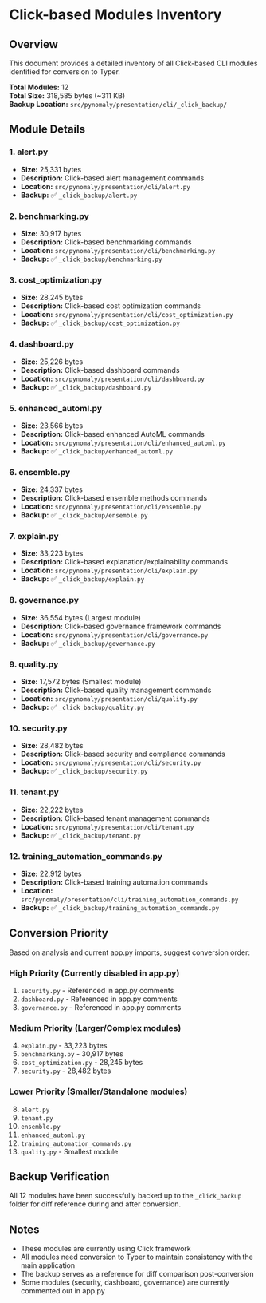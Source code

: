 # Click-based Modules Inventory

## Overview
This document provides a detailed inventory of all Click-based CLI modules identified for conversion to Typer.

**Total Modules:** 12  
**Total Size:** 318,585 bytes (~311 KB)  
**Backup Location:** `src/pynomaly/presentation/cli/_click_backup/`

## Module Details

### 1. alert.py
- **Size:** 25,331 bytes
- **Description:** Click-based alert management commands
- **Location:** `src/pynomaly/presentation/cli/alert.py`
- **Backup:** ✅ `_click_backup/alert.py`

### 2. benchmarking.py
- **Size:** 30,917 bytes
- **Description:** Click-based benchmarking commands
- **Location:** `src/pynomaly/presentation/cli/benchmarking.py`
- **Backup:** ✅ `_click_backup/benchmarking.py`

### 3. cost_optimization.py
- **Size:** 28,245 bytes
- **Description:** Click-based cost optimization commands
- **Location:** `src/pynomaly/presentation/cli/cost_optimization.py`
- **Backup:** ✅ `_click_backup/cost_optimization.py`

### 4. dashboard.py
- **Size:** 25,226 bytes
- **Description:** Click-based dashboard commands
- **Location:** `src/pynomaly/presentation/cli/dashboard.py`
- **Backup:** ✅ `_click_backup/dashboard.py`

### 5. enhanced_automl.py
- **Size:** 23,566 bytes
- **Description:** Click-based enhanced AutoML commands
- **Location:** `src/pynomaly/presentation/cli/enhanced_automl.py`
- **Backup:** ✅ `_click_backup/enhanced_automl.py`

### 6. ensemble.py
- **Size:** 24,337 bytes
- **Description:** Click-based ensemble methods commands
- **Location:** `src/pynomaly/presentation/cli/ensemble.py`
- **Backup:** ✅ `_click_backup/ensemble.py`

### 7. explain.py
- **Size:** 33,223 bytes
- **Description:** Click-based explanation/explainability commands
- **Location:** `src/pynomaly/presentation/cli/explain.py`
- **Backup:** ✅ `_click_backup/explain.py`

### 8. governance.py
- **Size:** 36,554 bytes (Largest module)
- **Description:** Click-based governance framework commands
- **Location:** `src/pynomaly/presentation/cli/governance.py`
- **Backup:** ✅ `_click_backup/governance.py`

### 9. quality.py
- **Size:** 17,572 bytes (Smallest module)
- **Description:** Click-based quality management commands
- **Location:** `src/pynomaly/presentation/cli/quality.py`
- **Backup:** ✅ `_click_backup/quality.py`

### 10. security.py
- **Size:** 28,482 bytes
- **Description:** Click-based security and compliance commands
- **Location:** `src/pynomaly/presentation/cli/security.py`
- **Backup:** ✅ `_click_backup/security.py`

### 11. tenant.py
- **Size:** 22,222 bytes
- **Description:** Click-based tenant management commands
- **Location:** `src/pynomaly/presentation/cli/tenant.py`
- **Backup:** ✅ `_click_backup/tenant.py`

### 12. training_automation_commands.py
- **Size:** 22,912 bytes
- **Description:** Click-based training automation commands
- **Location:** `src/pynomaly/presentation/cli/training_automation_commands.py`
- **Backup:** ✅ `_click_backup/training_automation_commands.py`

## Conversion Priority
Based on analysis and current app.py imports, suggest conversion order:

### High Priority (Currently disabled in app.py)
1. `security.py` - Referenced in app.py comments
2. `dashboard.py` - Referenced in app.py comments  
3. `governance.py` - Referenced in app.py comments

### Medium Priority (Larger/Complex modules)
4. `explain.py` - 33,223 bytes
5. `benchmarking.py` - 30,917 bytes
6. `cost_optimization.py` - 28,245 bytes
7. `security.py` - 28,482 bytes

### Lower Priority (Smaller/Standalone modules)
8. `alert.py`
9. `tenant.py`
10. `ensemble.py`
11. `enhanced_automl.py`
12. `training_automation_commands.py`
13. `quality.py` - Smallest module

## Backup Verification
All 12 modules have been successfully backed up to the `_click_backup` folder for diff reference during and after conversion.

## Notes
- These modules are currently using Click framework
- All modules need conversion to Typer to maintain consistency with the main application
- The backup serves as a reference for diff comparison post-conversion
- Some modules (security, dashboard, governance) are currently commented out in app.py
